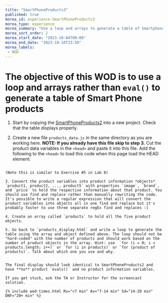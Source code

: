 ```yaml
--- 
title: "SmartPhoneProducts3" 
published: true 
morea_id: experience-SmartPhoneProducts3
morea_type: experience 
morea_summary: "Use a loop and arrays to generate a table of Smartphone products"
morea_sort_order: 2 
morea_start_date: "2023-10-04T00:00"
morea_end_date: "2023-10-10T23:59"
morea_labels:
 - WOD
---
```


# The objective of this WOD is to use a loop and arrays rather than `eval()` to generate a table of Smart Phone products

1. Start by copying the [SmartPhoneProducts2](../080.flow-control-II/experience-SmartPhoneProducts2.html) into a new project. Check that the table displays properly.

2. Create a new file `products_data.js` in the same directory as you are working here. **NOTE: If you already have this file skip to step 3.** Cut the product data variables in the `<head>` and paste it into this file. Add the following to the `<head>` to load this code when this page load the HEAD element:
   ```HTML
<script src="./products_data.js"></script>
```
(Note this is similar to Exercise #5 in Lab 8)

3. Convert the product variables into product information *objects* `product1, product2, ..., product5` with properties `image`, `brand`, and `price` to hold the respective information about that product. You should use find and replace rather than manually rewriting the code. It's possible to write a regular expression that will convert the product variables into objects all in one find and replace but it's probably faster to use three separate regEx find and replaces :]

4. Create an array called `products` to hold all the five product objects.

5. Go back to `products_display.html` and write a loop to generate the table using the array and object defined above. The loop should not be "hard-coded" with the number of products and should work based on the number of product objects in the array. Hint: use  `for (i = 0; i < products.length; i++)` or `for (i in products)` or `for (product of products)`. Talk about which one you use and why.
   

The final display should look identical to SmartPhoneProducts2 and have **no** product `evals()` and no product information variables.

If you get stuck, ask the TA or Instructor for the screencast solution. 

{% include wod-times.html Rx="<7 min" Av="7-14 min" Sd="14-20 min" DNF="20+ min" %}